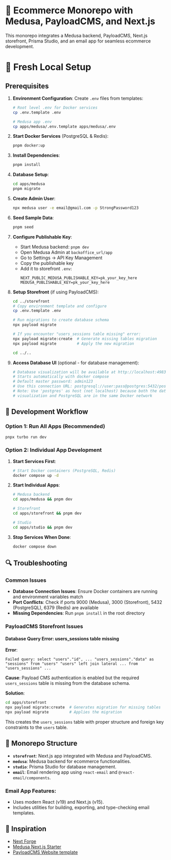 # 🛒 Ecommerce Monorepo with Medusa, PayloadCMS, and Next.js

This monorepo integrates a Medusa backend, PayloadCMS, Next.js storefront, Prisma Studio, and an email app for seamless ecommerce development.

# 🔧 Fresh Local Setup

## Prerequisites

1. **Environment Configuration**: Create `.env` files from templates:
   ```bash
   # Root level .env for Docker services
   cp .env.template .env
   
   # Medusa app .env
   cp apps/medusa/.env.template apps/medusa/.env
   ```

2. **Start Docker Services** (PostgreSQL & Redis):
   ```bash
   pnpm docker:up
   ```

3. **Install Dependencies**:
   ```bash
   pnpm install
   ```

4. **Database Setup**:
   ```bash
   cd apps/medusa
   pnpm migrate
   ```

5. **Create Admin User**:
   ```bash
   npx medusa user -e email@gmail.com -p StrongPassword123
   ```

6. **Seed Sample Data**:
   ```bash
   pnpm seed
   ```

7. **Configure Publishable Key**:
   - Start Medusa backend: `pnpm dev`
   - Open Medusa Admin at `backoffice_url/app`
   - Go to Settings → API Key Management
   - Copy the publishable key
   - Add it to storefront `.env`:
     ```
     NEXT_PUBLIC_MEDUSA_PUBLISHABLE_KEY=pk_your_key_here
     MEDUSA_PUBLISHABLE_KEY=pk_your_key_here
     ```

8. **Setup Storefront** (if using PayloadCMS):
   ```bash
   cd ../storefront
   # Copy environment template and configure
   cp .env.template .env
   
   # Run migrations to create database schema
   npx payload migrate
   
   # If you encounter "users_sessions table missing" error:
   npx payload migrate:create  # Generate missing tables migration
   npx payload migrate         # Apply the new migration
   
   cd ../..
   ```

9. **Access Database UI** (optional - for database management):
   ```bash
   # Database visualization will be available at http://localhost:4983
   # Starts automatically with docker compose
   # Default master password: admin123
   # Use this connection URL: postgresql://user:pass@postgres:5432/postgres_db
   # Note: Use 'postgres' as host (not localhost) because both the database 
   # visualization and PostgreSQL are in the same Docker network
   ```

## 🚀 Development Workflow

### Option 1: Run All Apps (Recommended)
```bash
pnpx turbo run dev
```

### Option 2: Individual App Development

1. **Start Services First**:
   ```bash
   # Start Docker containers (PostgreSQL, Redis)
   docker compose up -d
   ```

2. **Start Individual Apps**:
   ```bash
   # Medusa backend
   cd apps/medusa && pnpm dev
   
   # Storefront
   cd apps/storefront && pnpm dev
   
   # Studio
   cd apps/studio && pnpm dev
   ```

3. **Stop Services When Done**:
   ```bash
   docker compose down
   ```

## 🔍 Troubleshooting

### Common Issues

- **Database Connection Issues**: Ensure Docker containers are running and environment variables match
- **Port Conflicts**: Check if ports 9000 (Medusa), 3000 (Storefront), 5432 (PostgreSQL), 6379 (Redis) are available
- **Missing Dependencies**: Run `pnpm install` in the root directory

### PayloadCMS Storefront Issues

#### Database Query Error: users_sessions table missing

**Error**: 
```
Failed query: select "users"."id", ... "users_sessions"."data" as "sessions" from "users" "users" left join lateral ... from "users_sessions" ...
```

**Cause**: Payload CMS authentication is enabled but the required `users_sessions` table is missing from the database schema.

**Solution**:
```bash
cd apps/storefront
npx payload migrate:create  # Generates migration for missing tables
npx payload migrate         # Applies the migration
```

This creates the `users_sessions` table with proper structure and foreign key constraints to the `users` table.

## 📂 Monorepo Structure

- **`storefront`**: Next.js app integrated with Medusa and PayloadCMS.
- **`medusa`**: Medusa backend for ecommerce functionalities.
- **`studio`**: Prisma Studio for database management.
- **`email`**: Email rendering app using `react-email` and `@react-email/components`.

### Email App Features:

- Uses modern React (v19) and Next.js (v15).
- Includes utilities for building, exporting, and type-checking email templates.

## 🌟 Inspiration

- [Next Forge](https://github.com/vercel/next-forge)
- [Medusa Next.js Starter](https://github.com/medusajs/nextjs-starter-medusa.git)
- [PayloadCMS Website template](https://github.com/payloadcms/payload/tree/main/templates/website)
